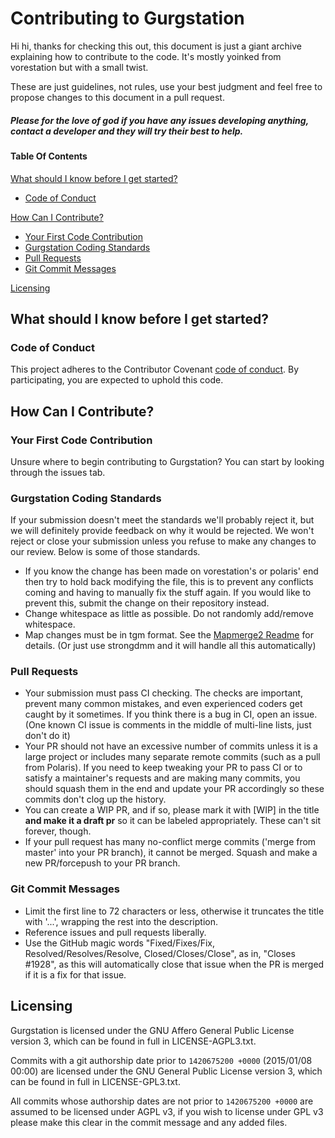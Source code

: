 # Contributing to Gurgstation

Hi hi, thanks for checking this out, this document is just a giant archive explaining how to contribute to the code. It's mostly yoinked from vorestation but with a small twist.

These are just guidelines, not rules, use your best judgment and feel free to propose changes to this document in a pull request.

##### Please for the love of god if you have any issues developing anything, contact a developer and they will try their best to help.

#### Table Of Contents

[What should I know before I get started?](#what-should-i-know-before-i-get-started)
  * [Code of Conduct](#code-of-conduct)

[How Can I Contribute?](#how-can-i-contribute)
  * [Your First Code Contribution](#your-first-code-contribution)
  * [Gurgstation Coding Standards](#gurgstation-coding-standards)
  * [Pull Requests](#pull-requests)
  * [Git Commit Messages](#git-commit-messages)

[Licensing](#Licensing)


## What should I know before I get started?

### Code of Conduct

This project adheres to the Contributor Covenant [code of conduct](CODE_OF_CONDUCT.md).
By participating, you are expected to uphold this code.

## How Can I Contribute?

### Your First Code Contribution

Unsure where to begin contributing to Gurgstation? You can start by looking through the issues tab.

### Gurgstation Coding Standards

If your submission doesn't meet the standards we'll probably reject it, but we will definitely provide feedback on why it would be rejected. We won't reject or close your submission unless you refuse to make any changes to our review. Below is some of those standards.

* If you know the change has been made on vorestation's or polaris' end then try to hold back modifying the file, this is to prevent any conflicts coming and having to manually fix the stuff again. If you would like to prevent this, submit the change on their repository instead.
* Change whitespace as little as possible. Do not randomly add/remove whitespace.
* Map changes must be in tgm format. See the [Mapmerge2 Readme] for details. (Or just use strongdmm and it will handle all this automatically)

### Pull Requests

* Your submission must pass CI checking. The checks are important, prevent many common mistakes, and even experienced coders get caught by it sometimes. If you think there is a bug in CI, open an issue. (One known CI issue is comments in the middle of multi-line lists, just don't do it)
* Your PR should not have an excessive number of commits unless it is a large project or includes many separate remote commits (such as a pull from Polaris). If you need to keep tweaking your PR to pass CI or to satisfy a maintainer's requests and are making many commits, you should squash them in the end and update your PR accordingly so these commits don't clog up the history.
* You can create a WIP PR, and if so, please mark it with [WIP] in the title **and make it a draft pr** so it can be labeled appropriately. These can't sit forever, though.
* If your pull request has many no-conflict merge commits ('merge from master' into your PR branch), it cannot be merged. Squash and make a new PR/forcepush to your PR branch.

### Git Commit Messages

* Limit the first line to 72 characters or less, otherwise it truncates the title with '...', wrapping the rest into the description.
* Reference issues and pull requests liberally.
* Use the GitHub magic words "Fixed/Fixes/Fix, Resolved/Resolves/Resolve, Closed/Closes/Close", as in, "Closes #1928", as this will automatically close that issue when the PR is merged if it is a fix for that issue.

## Licensing
Gurgstation is licensed under the GNU Affero General Public License version 3, which can be found in full in LICENSE-AGPL3.txt.

Commits with a git authorship date prior to `1420675200 +0000` (2015/01/08 00:00) are licensed under the GNU General Public License version 3, which can be found in full in LICENSE-GPL3.txt.

All commits whose authorship dates are not prior to `1420675200 +0000` are assumed to be licensed under AGPL v3, if you wish to license under GPL v3 please make this clear in the commit message and any added files.

[Mapmerge2 Readme]: ../tools/mapmerge2/readme.md
